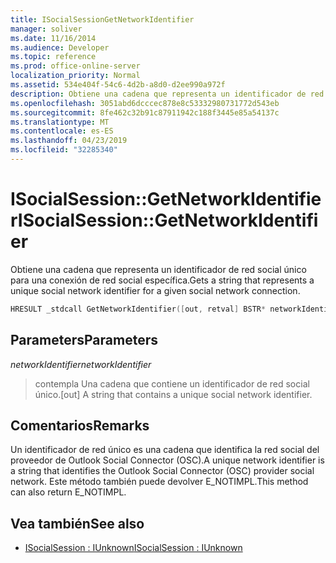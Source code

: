 ```yaml
---
title: ISocialSessionGetNetworkIdentifier
manager: soliver
ms.date: 11/16/2014
ms.audience: Developer
ms.topic: reference
ms.prod: office-online-server
localization_priority: Normal
ms.assetid: 534e404f-54c6-4d2b-a8d0-d2ee990a972f
description: Obtiene una cadena que representa un identificador de red social único para una conexión de red social específica.
ms.openlocfilehash: 3051abd6dcccec878e8c53332980731772d543eb
ms.sourcegitcommit: 8fe462c32b91c87911942c188f3445e85a54137c
ms.translationtype: MT
ms.contentlocale: es-ES
ms.lasthandoff: 04/23/2019
ms.locfileid: "32285340"
---
```

# <a name="isocialsessiongetnetworkidentifier"></a><span data-ttu-id="4fa93-103">ISocialSession::GetNetworkIdentifier</span><span class="sxs-lookup"><span data-stu-id="4fa93-103">ISocialSession::GetNetworkIdentifier</span></span>

<span data-ttu-id="4fa93-104">Obtiene una cadena que representa un identificador de red social único para una conexión de red social específica.</span><span class="sxs-lookup"><span data-stu-id="4fa93-104">Gets a string that represents a unique social network identifier for a given social network connection.</span></span> 
  
```cpp
HRESULT _stdcall GetNetworkIdentifier([out, retval] BSTR* networkIdentifier);
```

## <a name="parameters"></a><span data-ttu-id="4fa93-105">Parameters</span><span class="sxs-lookup"><span data-stu-id="4fa93-105">Parameters</span></span>

<span data-ttu-id="4fa93-106">_networkIdentifier_</span><span class="sxs-lookup"><span data-stu-id="4fa93-106">_networkIdentifier_</span></span>
  
> <span data-ttu-id="4fa93-107">contempla Una cadena que contiene un identificador de red social único.</span><span class="sxs-lookup"><span data-stu-id="4fa93-107">[out] A string that contains a unique social network identifier.</span></span>
    
## <a name="remarks"></a><span data-ttu-id="4fa93-108">Comentarios</span><span class="sxs-lookup"><span data-stu-id="4fa93-108">Remarks</span></span>

<span data-ttu-id="4fa93-109">Un identificador de red único es una cadena que identifica la red social del proveedor de Outlook Social Connector (OSC).</span><span class="sxs-lookup"><span data-stu-id="4fa93-109">A unique network identifier is a string that identifies the Outlook Social Connector (OSC) provider social network.</span></span> <span data-ttu-id="4fa93-110">Este método también puede devolver E_NOTIMPL.</span><span class="sxs-lookup"><span data-stu-id="4fa93-110">This method can also return E_NOTIMPL.</span></span>
  
## <a name="see-also"></a><span data-ttu-id="4fa93-111">Vea también</span><span class="sxs-lookup"><span data-stu-id="4fa93-111">See also</span></span>

- [<span data-ttu-id="4fa93-112">ISocialSession : IUnknown</span><span class="sxs-lookup"><span data-stu-id="4fa93-112">ISocialSession : IUnknown</span></span>](isocialsessioniunknown.md)

